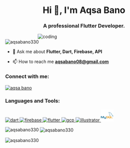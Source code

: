 <h1 align="center">Hi 👋, I'm Aqsa Bano</h1>
<h3 align="center">A professional Flutter Developer.</h3>


<img align="right" alt="coding" width="400" src="https://images.ecency.com/p/2dk2RRM2dZ8gPSQXD26P2AUtxtYwVGUdiiG3qpApvBg7Qamp3XmaTzSE7nVfYg6mA9sSnVDRycg7qCM7T17XRt1iFJZCLqh4Xy91tqDhgKkQKYD8giotuo54Sd2B2ydS4z9AewT4CoxqmQ35gCU2kcckBgfzkHTfPyrUJ1zRKj.png?format=match&mode=fit">
<p align="left"> <img src="https://komarev.com/ghpvc/?username=aqsabano330&label=Profile%20views&color=0e75b6&style=flat" alt="aqsabano330" /> </p>



- 💬 Ask me about **Flutter, Dart, Firebase, API**

- 📫 How to reach me **aqsabano08@gmail.com**

<h3 align="left">Connect with me:</h3>
<p align="left">
<a href="https://linkedin.com/in/aqsa bano" target="blank"><img align="center" src="https://raw.githubusercontent.com/rahuldkjain/github-profile-readme-generator/master/src/images/icons/Social/linked-in-alt.svg" alt="aqsa bano" height="30" width="40" /></a>
</p>

<h3 align="left">Languages and Tools:</h3>
<p align="left"> <a href="https://dart.dev" target="_blank" rel="noreferrer"> <img src="https://www.vectorlogo.zone/logos/dartlang/dartlang-icon.svg" alt="dart" width="40" height="40"/> </a> <a href="https://firebase.google.com/" target="_blank" rel="noreferrer"> <img src="https://www.vectorlogo.zone/logos/firebase/firebase-icon.svg" alt="firebase" width="40" height="40"/> </a> <a href="https://flutter.dev" target="_blank" rel="noreferrer"> <img src="https://www.vectorlogo.zone/logos/flutterio/flutterio-icon.svg" alt="flutter" width="40" height="40"/> </a> <a href="https://cloud.google.com" target="_blank" rel="noreferrer"> <img src="https://www.vectorlogo.zone/logos/google_cloud/google_cloud-icon.svg" alt="gcp" width="40" height="40"/> </a> <a href="https://www.adobe.com/in/products/illustrator.html" target="_blank" rel="noreferrer"> <img src="https://www.vectorlogo.zone/logos/adobe_illustrator/adobe_illustrator-icon.svg" alt="illustrator" width="40" height="40"/> </a> <a href="https://www.mysql.com/" target="_blank" rel="noreferrer"> <img src="https://raw.githubusercontent.com/devicons/devicon/master/icons/mysql/mysql-original-wordmark.svg" alt="mysql" width="40" height="40"/> </a> </p>

<p><img align="left" src="https://github-readme-stats.vercel.app/api/top-langs?username=aqsabano330&show_icons=true&locale=en&layout=compact" alt="aqsabano330" /></p>

<p>&nbsp;<img align="center" src="https://github-readme-stats.vercel.app/api?username=aqsabano330&show_icons=true&locale=en" alt="aqsabano330" /></p>

<p><img align="center" src="https://github-readme-streak-stats.herokuapp.com/?user=aqsabano330&" alt="aqsabano330" /></p>
